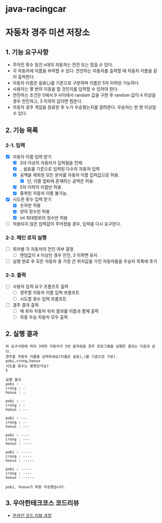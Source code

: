 # java-racingcar

# 자동차 경주 미션 저장소

## 1. 기능 요구사항
- 주어진 횟수 동안 n대의 자동차는 전진 또는 멈출 수 있다.
- 각 자동차에 이름을 부여할 수 있다. 전진하는 자동차를 출력할 때 자동차 이름을 같이 출력한다.
- 자동차 이름은 쉼표(,)를 기준으로 구분하며 이름은 5자 이하만 가능하다.
- 사용자는 몇 번의 이동을 할 것인지를 입력할 수 있어야 한다.
- 전진하는 조건은 0에서 9 사이에서 random 값을 구한 후 random 값이 4 이상일 경우 전진하고, 3 이하의 값이면 멈춘다.
- 자동차 경주 게임을 완료한 후 누가 우승했는지를 알려준다. 우승자는 한 명 이상일 수 있다.

## 2. 기능 목록

### 2-1. 입력
- [x] 자동차 이름 입력 받기
  - [x] 2대 이상의 자동차가 입력됨을 전제.
  - [x] `,` 쉼표를 기준으로 입력된 다수의 자동차 입력
  - [x] 공백을 제외한 모든 문자를 자동차 이름 입력값으로 허용.
    - [x] 단, 이름 앞뒤에 존재하는 공백은 허용.
  - [x] 5자 이하의 이름만 허용.
  - [x] 중복된 자동차 이름 불가능.
- [x] 시도한 횟수 입력 받기
  - [x] 숫자만 허용
  - [x] 양의 정수만 허용
  - [x] int 최대범위의 정수만 허용
- [ ] 허용되지 않은 입력값이 주어졌을 경우, 입력을 다시 요구한다.

### 2-2. 메인 로직 실행
- [ ] 회차별 각 자동차의 전진 여부 결정
  - [ ] 랜덤값이 4 이상인 경우 전진, 3 이하면 유지
- [ ] 실행 완료 후 모든 자동차 중 가장 큰 위치값을 가진 자동차들을 우승자 목록에 추가

### 2-3. 출력
- [ ] 사용자 입력 요구 프롬프트 출력
  - [ ] 경주할 자동차 이름 입력 프롬프트
  - [ ] 시도할 횟수 입력 프롬프트 
- [ ] 경주 결과 출력
  - [ ] 매 회차 자동차 위치 결과를 이름과 함께 출력
  - [ ] 최종 우승 자동차 모두 출력

## 2. 실행 결과
```
위 요구사항에 따라 3대의 자동차가 5번 움직였을 경우 프로그램을 실행한 결과는 다음과 같다.
경주할 자동차 이름을 입력하세요(이름은 쉼표(,)를 기준으로 구분).
pobi,crong,honux
시도할 회수는 몇회인가요?
5

실행 결과
pobi : -
crong : -
honux : -

pobi : --
crong : -
honux : --

pobi : ---
crong : --
honux : ---

pobi : ----
crong : ---
honux : ----

pobi : -----
crong : ----
honux : -----

pobi : -----
crong : ----
honux : -----

pobi, honux가 최종 우승했습니다.
```


## 3. 우아한테크코스 코드리뷰

- [온라인 코드 리뷰 과정](https://github.com/woowacourse/woowacourse-docs/blob/master/maincourse/README.md)
